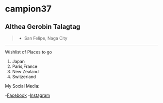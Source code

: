 # campion37
## Althea Gerobin Talagtag
>- San Felipe, Naga City
---
Wishlist of Places to go
1. Japan
2. Paris,France
3. New Zealand
4. Switzerland

My Social Media:

-[Facebook](https.//ww.facebook.com/itztheaaa_/)
-[Instagram](https://www.instagram.com/itztheaaa_/)
